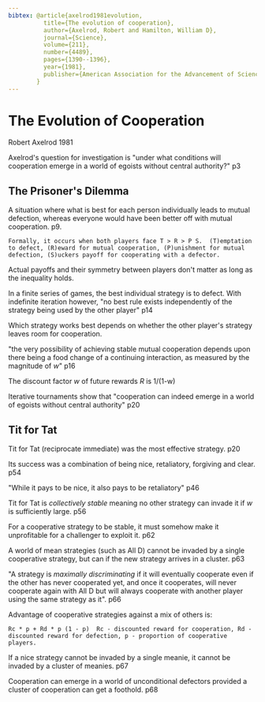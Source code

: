 ```yaml
---
bibtex: @article{axelrod1981evolution,
          title={The evolution of cooperation},
          author={Axelrod, Robert and Hamilton, William D},
          journal={Science},
          volume={211},
          number={4489},
          pages={1390--1396},
          year={1981},
          publisher={American Association for the Advancement of Science}
        }
---
```

# The Evolution of Cooperation

Robert Axelrod 1981

Axelrod's question for investigation is "under what conditions will cooperation emerge in a world of egoists without central authority?"
p3

## The Prisoner's Dilemma

A situation where what is best for each person individually leads to mutual defection, whereas everyone would have been better off with mutual cooperation. p9.

	Formally, it occurs when both players face T > R > P S.  (T)emptation to defect, (R)eward for mutual cooperation, (P)unishment for mutual defection, (S)uckers payoff for cooperating with a defector.

Actual payoffs and their symmetry between players don't matter as long as the inequality holds. 

In a finite series of games, the best individual strategy is to defect.  With indefinite iteration however, "no best rule exists independently of the strategy being used by the other player" p14  

Which strategy works best depends on whether the other player's strategy leaves room for cooperation.

"the very possibility of achieving stable mutual cooperation depends upon there being a food change of a continuing interaction, as measured by the magnitude of _w_" p16

The discount factor _w_ of future rewards _R_ is 1/(1-w)

Iterative tournaments show that "cooperation can indeed emerge in a world of egoists without central authority" p20

## Tit for Tat

Tit for Tat (reciprocate immediate) was the most effective strategy. p20 

Its success was a combination of being nice, retaliatory, forgiving and clear. p54

"While it pays to be nice, it also pays to be retaliatory" p46

Tit for Tat is _collectively stable_ meaning no other strategy can invade it if _w_ is sufficiently large. p56

For a cooperative strategy to be stable, it must somehow make it unprofitable for a challenger to exploit it. p62

A world of mean strategies (such as All D) cannot be invaded by a single cooperative strategy, but can if the new strategy arrives in a cluster. p63

"A strategy is _maximally discriminating_ if it will eventually cooperate even if the other has never cooperated yet, and once it cooperates, will never cooperate again with All D but will always cooperate with another player using the same strategy as it". p66

Advantage of cooperative strategies against a mix of others is:

	Rc * p + Rd * p (1 - p)  Rc - discounted reward for cooperation, Rd - discounted reward for defection, p - proportion of cooperative players.

If a nice strategy cannot be invaded by a single meanie, it cannot be invaded by a cluster of meanies. p67

Cooperation can emerge in a world of unconditional defectors provided a cluster of cooperation can get a foothold. p68
